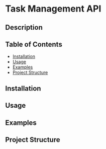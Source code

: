 # Task Management API

## Description


## Table of Contents

- [Installation](#installation)
- [Usage](#usage)
- [Examples](#examples)
- [Project Structure](#project-structure)

## Installation

## Usage

## Examples

## Project Structure